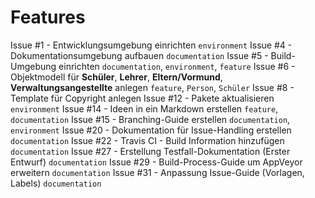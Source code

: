# Features

Issue #1 - Entwicklungsumgebung einrichten `environment`
Issue #4 - Dokumentationsumgebung aufbauen `documentation`
Issue #5 - Build-Umgebung einrichten `documentation`, `environment`, `feature`
Issue #6 - Objektmodell für **Schüler**, **Lehrer**, **Eltern/Vormund**, **Verwaltungsangestellte** anlegen `feature`, `Person`, `Schüler`
Issue #8 - Template für Copyright anlegen
Issue #12 - Pakete aktualisieren `environment`
Issue #14 - Ideen in ein Markdown erstellen `feature`, `documentation`
Issue #15 - Branching-Guide erstellen `documentation`, `environment`
Issue #20 - Dokumentation für Issue-Handling erstellen `documentation`
Issue #22 - Travis CI - Build Information hinzufügen `documentation`
Issue #27 - Erstellung Testfall-Dokumentation (Erster Entwurf) `documentation`
Issue #29 - Build-Process-Guide um AppVeyor erweitern `documentation`
Issue #31 - Anpassung Issue-Guide (Vorlagen, Labels) `documentation`